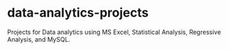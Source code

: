 # data-analytics-projects
Projects for Data analytics using MS Excel, Statistical Analysis, Regressive Analysis, and MySQL.
